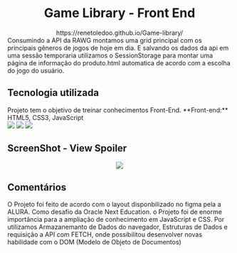 <div align="center">
<h1> Game Library - Front End </h1>
https://renetoledoo.github.io/Game-library/
</div>
Consumindo a API da RAWG montamos uma grid principal com os principais gêneros de jogos de hoje em dia. E salvando os dados da api em uma sessão temporaria utilizamos o SessionStorage para montar uma página de informação do produto.html automatica de acordo com a escolha do jogo do usuário.


<h2>Tecnologia utilizada </h2>
<div display="flex">
Projeto tem o objetivo de treinar conhecimentos Front-End.
**Front-end:** HTML5, CSS3, JavaScript <br>
<img src="https://img.shields.io/badge/html5-%23E34F26.svg?style=for-the-badge&logo=html5&logoColor=white"/>
<img src="https://img.shields.io/badge/css3-%231572B6.svg?style=for-the-badge&logo=css3&logoColor=white"/>
<img src="https://img.shields.io/badge/javascript-%23323330.svg?style=for-the-badge&logo=javascript&logoColor=%23F7DF1E">
</div>

<h2>ScreenShot - View Spoiler</h2>
<center><img src="https://i.imgur.com/tRmCfJe.png"></center>
<h2> Comentários </h2>

O Projeto foi feito de acordo com o layout disponbilizado no figma pela a ALURA. Como desafio da Oracle Next Education. o Projeto foi de enorme importância para a ampliação de conhecimento em JavaScript e CSS. Por utilizamos Armazanemanto de Dados do navegador, Estruturas de Dados e requisição a API com FETCH, onde possibilitou desenvolver novas habilidade com o DOM (Modelo de Objeto de Documentos)
